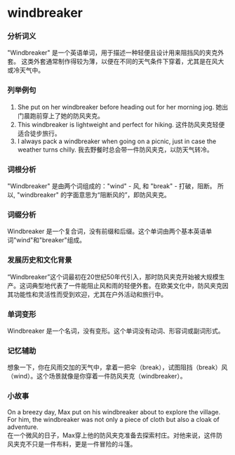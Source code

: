 # windbreaker

### 分析词义

  

"Windbreaker" 是一个英语单词，用于描述一种轻便且设计用来阻挡风的夹克外套。 这类外套通常制作得较为薄，以便在不同的天气条件下穿着，尤其是在风大或冷天气中。

  

### 列举例句

  

1.  She put on her windbreaker before heading out for her morning jog. 她出门晨跑前穿上了她的防风夹克。
2.  This windbreaker is lightweight and perfect for hiking. 这件防风夹克轻便适合徒步旅行。
3.  I always pack a windbreaker when going on a picnic, just in case the weather turns chilly. 我去野餐时总会带一件防风夹克，以防天气转冷。

  

### 词根分析

  

"Windbreaker" 是由两个词组成的："wind" - 风, 和 "break" - 打破，阻断。 所以, "windbreaker" 的字面意思为“阻断风的”，即防风夹克。

  

### 词缀分析

  

Windbreaker 是一个复合词，没有前缀和后缀。这个单词由两个基本英语单词"wind"和"breaker"组成。

  

### 发展历史和文化背景

  

“Windbreaker”这个词最初在20世纪50年代引入，那时防风夹克开始被大规模生产。这词典型地代表了一件能阻止风和雨的轻便外套。在欧美文化中，防风夹克因其功能性和灵活性而受到欢迎，尤其在户外活动和旅行中。

  

### 单词变形

  

Windbreaker 是一个名词，没有变形。这个单词没有动词、形容词或副词形式。

  

### 记忆辅助

  

想象一下，你在风雨交加的天气中，拿着一把伞（break），试图阻挡（break）风（wind）。这个场景就像是你穿着一件防风夹克（windbreaker）。

  

### 小故事

  

On a breezy day, Max put on his windbreaker about to explore the village. For him, the windbreaker was not only a piece of cloth but also a cloak of adventure.  
在一个微风的日子，Max穿上他的防风夹克准备去探索村庄。对他来说，这件防风夹克不只是一件布料，更是一件冒险的斗篷。
